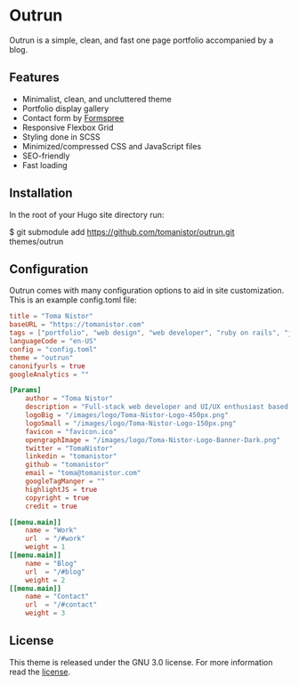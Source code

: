 # Outrun
Outrun is a simple, clean, and fast one page portfolio accompanied by a blog.

## Features
* Minimalist, clean, and uncluttered theme
* Portfolio display gallery
* Contact form by [Formspree](https://formspree.com)
* Responsive Flexbox Grid
* Styling done in SCSS
* Minimized/compressed CSS and JavaScript files
* SEO-friendly
* Fast loading

## Installation
In the root of your Hugo site directory run:

$ git submodule add https://github.com/tomanistor/outrun.git themes/outrun

## Configuration
Outrun comes with many configuration options to aid in site customization. This is an example config.toml file:

```toml
title = "Toma Nistor"
baseURL = "https://tomanistor.com"
tags = ["portfolio", "web design", "web developer", "ruby on rails", "javascript", "San Diego"]
languageCode = "en-US"
config = "config.toml"
theme = "outrun"
canonifyurls = true
googleAnalytics = ""

[Params]
    author = "Toma Nistor"
    description = "Full-stack web developer and UI/UX enthusiast based in San Diego, CA. I enjoy using multiple tools to engineer and build powerful websites and apps."
    logoBig = "/images/logo/Toma-Nistor-Logo-450px.png"
    logoSmall = "/images/logo/Toma-Nistor-Logo-150px.png"
    favicon = "favicon.ico"
    opengraphImage = "/images/logo/Toma-Nistor-Logo-Banner-Dark.png"
    twitter = "TomaNistor"
    linkedin = "tomanistor"
    github = "tomanistor"
    email = "toma@tomanistor.com"
    googleTagManger = ""
    highlightJS = true
    copyright = true
    credit = true

[[menu.main]]
    name = "Work"
    url  = "/#work"
    weight = 1
[[menu.main]]
    name = "Blog"
    url  = "/#blog"
    weight = 2
[[menu.main]]
    name = "Contact"
    url  = "/#contact"
    weight = 3
```

## License
This theme is released under the GNU 3.0 license. For more information read the [license](https://github.com/tomanistor/outrun/LICENSE.md).

